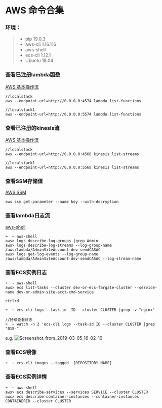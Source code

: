 # AWS 命令合集

### 环境：

 > * pip 19.0.3
 > * aws-cli 1.16.116
 > * aws-shell
 > * ecs-cli 1.12.1
 > * Ubuntu 18.04

### 查看已注册lambda函数

[AWS 基本操作流](https://docs.aws.amazon.com/zh_cn/streams/latest/dev/fundamental-stream.html)

```shell
//localstack
aws --endpoint-url=http://0.0.0.0:4574 lambda list-functions 

//localstack1
aws --endpoint-url=http://0.0.0.0:5574 lambda list-functions 
```

### 查看已注册的kinesis流

[AWS 基本操作流](https://docs.aws.amazon.com/zh_cn/streams/latest/dev/fundamental-stream.html)

```shell
//localstack
aws --endpoint-url=http://0.0.0.0:4568 kinesis list-streams

//localstack1
aws --endpoint-url=http://0.0.0.0:5568 kinesis list-streams
```

### 查看SSM存储值

[AWS SSM](https://docs.aws.amazon.com/systems-manager/latest/userguide/integration-ps-secretsmanager.html)

```shell
aws ssm get-parameter --name key --with-decryption
```

### 查看lambda日志流

[aws-shell](https://github.com/awslabs/aws-shell)

```shell
➜  ~ aws-shell
aws> logs describe-log-groups |grep Admin
aws> logs describe-log-streams --log-group-name /aws/lambda/AdminSiteAccount-dev-sendCASAC
aws> logs get-log-events --log-group-name /aws/lambda/AdminSiteAccount-dev-sendCASAC --log-stream-name 
```

### 查看ECS实例日志

```shell
➜  ~ aws-shell
aws> ecs list-tasks --cluster dev-or-ecs-fargate-cluster --service-name dev-or-admin-site-acct-cmd-service

ctrl+d

➜  ~ ecs-cli logs --task-id  ID --cluster CLUSTER |grep -v "nginx"

//持续查看日志
➜  ~ watch -n 2 'ecs-cli logs --task-id ID --cluster CLUSTER |grep "018-"'
```

e.g. 
![Screenshot_from_2019-03-05_16-02-10](uploads/ae7078bdc23ccdb5851fea5c912b45ed/Screenshot_from_2019-03-05_16-02-10.png)

### 查看ECS镜像

```shell
➜  ~ ecs-cli images --tagged  [REPOSITORY NAME]
```

### 查看ECS实例详情

```shell
➜  ~ aws-shell
aws> ecs describe-services --services SERVICE --cluster CLUSTER
aws> ecs describe-container-instances --container-instances CONTAINERID --cluster CLUSTER
```
